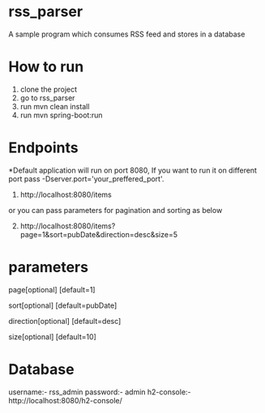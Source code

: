 # rss_parser
A sample program which consumes RSS feed and stores in a database

# How to run
1. clone the project
2. go to rss_parser
3. run mvn clean install
4. run mvn spring-boot:run

# Endpoints
*Default application will run on port 8080, If you want to run it on different port pass -Dserver.port='your_preffered_port'.

1. http://localhost:8080/items

or you can pass parameters for pagination and sorting as below

2. http://localhost:8080/items?page=1&sort=pubDate&direction=desc&size=5

# parameters
page[optional] [default=1]

sort[optional] [default=pubDate]

direction[optional] [default=desc]

size[optional] [default=10]

# Database

username:- rss_admin
password:- admin
h2-console:- http://localhost:8080/h2-console/


